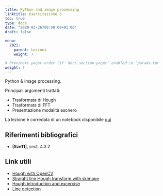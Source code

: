 ```yaml
---
title: Python and image processing
linktitle: Esercitazione 3
toc: true
type: docs
date: "2020-03-26T00:00:00+01:00"
draft: false

menu:
  2021:
    parent: Lezioni
    weight: 7

# Prev/next pager order (if `docs_section_pager` enabled in `params.toml`)
weight: 7
---
```


Python & image processing.

Principali argomenti trattati:

- Trasformata di Hough
- Trasformata di FFT
- Presentazione modalità esonero

La lezione è corredata di un notebook disponibile [qui](https://github.com/gmanco/cv_notebooks/blob/master/labs_lecture/lab03)



## Riferimenti bibliografici

- **[Sze11]**, sect. 4.3.2

## Link utili

- [Hough with OpenCV](https://docs.opencv.org/3.4/d9/db0/tutorial_hough_lines.html)
- [Straight line Hough transform with skimage](https://scikit-image.org/docs/dev/auto_examples/edges/plot_line_hough_transform.html)
- [Hough introduction and excercise](https://homepages.inf.ed.ac.uk/rbf/HIPR2/hough.htm)
- [Line detection](https://towardsdatascience.com/lines-detection-with-hough-transform-84020b3b1549)

